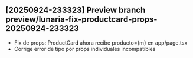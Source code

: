 ## [20250924-233323] Preview branch preview/lunaria-fix-productcard-props-20250924-233323

- Fix de props: ProductCard ahora recibe producto={m} en app/page.tsx
- Corrige error de tipo por props individuales incompatibles

